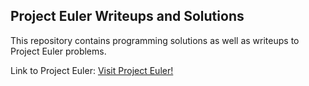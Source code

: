 ## Project Euler Writeups and Solutions
This repository contains programming solutions as well as writeups to Project Euler problems.

Link to Project Euler: [Visit Project Euler!](https://www.projecteuler.net)
